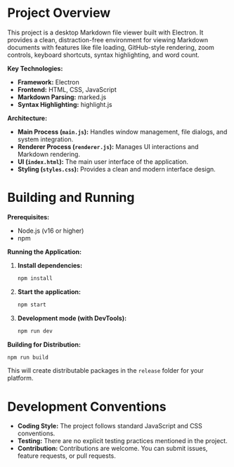 # Project Overview

This project is a desktop Markdown file viewer built with Electron. It provides a clean, distraction-free environment for viewing Markdown documents with features like file loading, GitHub-style rendering, zoom controls, keyboard shortcuts, syntax highlighting, and word count.

**Key Technologies:**

*   **Framework:** Electron
*   **Frontend:** HTML, CSS, JavaScript
*   **Markdown Parsing:** marked.js
*   **Syntax Highlighting:** highlight.js

**Architecture:**

*   **Main Process (`main.js`):** Handles window management, file dialogs, and system integration.
*   **Renderer Process (`renderer.js`):** Manages UI interactions and Markdown rendering.
*   **UI (`index.html`):** The main user interface of the application.
*   **Styling (`styles.css`):** Provides a clean and modern interface design.

# Building and Running

**Prerequisites:**

*   Node.js (v16 or higher)
*   npm

**Running the Application:**

1.  **Install dependencies:**
    ```bash
    npm install
    ```

2.  **Start the application:**
    ```bash
    npm start
    ```

3.  **Development mode (with DevTools):**
    ```bash
    npm run dev
    ```

**Building for Distribution:**

```bash
npm run build
```

This will create distributable packages in the `release` folder for your platform.

# Development Conventions

*   **Coding Style:** The project follows standard JavaScript and CSS conventions.
*   **Testing:** There are no explicit testing practices mentioned in the project.
*   **Contribution:** Contributions are welcome. You can submit issues, feature requests, or pull requests.
